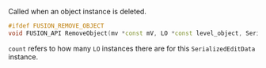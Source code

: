 Called when an object instance is deleted.
```cpp
#ifdef FUSION_REMOVE_OBJECT
void FUSION_API RemoveObject(mv *const mV, LO *const level_object, SerializedEditData *serialized_edit_data, std::uint16_t const count) noexcept
```
`count` refers to how many `LO` instances there are for this `SerializedEditData` instance.
